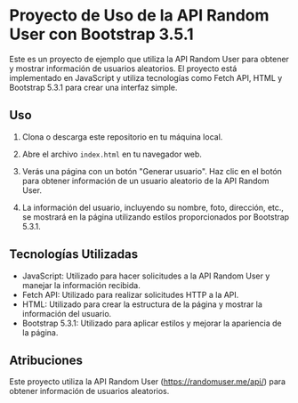 # Proyecto de Uso de la API Random User con Bootstrap 3.5.1

Este es un proyecto de ejemplo que utiliza la API Random User para obtener y mostrar información de usuarios aleatorios. El proyecto está implementado en JavaScript y utiliza tecnologías como Fetch API, HTML y Bootstrap 5.3.1 para crear una interfaz simple.

## Uso

1. Clona o descarga este repositorio en tu máquina local.

2. Abre el archivo `index.html` en tu navegador web.

3. Verás una página con un botón "Generar usuario". Haz clic en el botón para obtener información de un usuario aleatorio de la API Random User.

4. La información del usuario, incluyendo su nombre, foto, dirección, etc., se mostrará en la página utilizando estilos proporcionados por Bootstrap 5.3.1.

## Tecnologías Utilizadas

- JavaScript: Utilizado para hacer solicitudes a la API Random User y manejar la información recibida.
- Fetch API: Utilizado para realizar solicitudes HTTP a la API.
- HTML: Utilizado para crear la estructura de la página y mostrar la información del usuario.
- Bootstrap 5.3.1: Utilizado para aplicar estilos y mejorar la apariencia de la página.

## Atribuciones

Este proyecto utiliza la API Random User (https://randomuser.me/api/) para obtener información de usuarios aleatorios.



